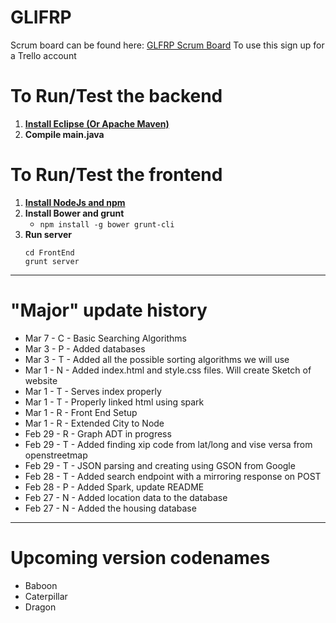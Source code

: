 # GLIFRP
Scrum board can be found here: 
<a href="https://trello.com/b/YEKUDQie">GLFRP Scrum Board</a>
To use this sign up for a Trello account

# To Run/Test the backend
1. <a href="https://eclipse.org/downloads/"> **Install Eclipse (Or Apache Maven)** </a>
2. **Compile main.java**

# To Run/Test the frontend
1. <a href="https://nodejs.org/en/"> **Install NodeJs and npm** </a>
2. **Install Bower and grunt**
	* ```npm install -g bower grunt-cli```
3. **Run server**
	```
	cd FrontEnd
	grunt server
	```

___________________________________________________________________________________________
# "Major" update history
* Mar 7 - C - Basic Searching Algorithms
* Mar 3 - P - Added databases
* Mar 3 - T - Added all the possible sorting algorithms we will use
* Mar 1 - N - Added index.html and style.css files. Will create Sketch of website
* Mar 1 - T - Serves index properly
* Mar 1 - T - Properly linked html using spark
* Mar 1 - R - Front End Setup
* Mar 1 - R - Extended City to Node
* Feb 29 - R - Graph ADT in progress
* Feb 29 - T - Added finding xip code from lat/long and vise versa from openstreetmap
* Feb 29 - T - JSON parsing and creating using GSON from Google
* Feb 28 - T - Added search endpoint with a mirroring response on POST
* Feb 28 - P - Added Spark, update README
* Feb 27 - N - Added location data to the database
* Feb 27 - N - Added the housing database



_________________________________________________________________________________
# Upcoming version codenames
* Baboon
* Caterpillar
* Dragon
